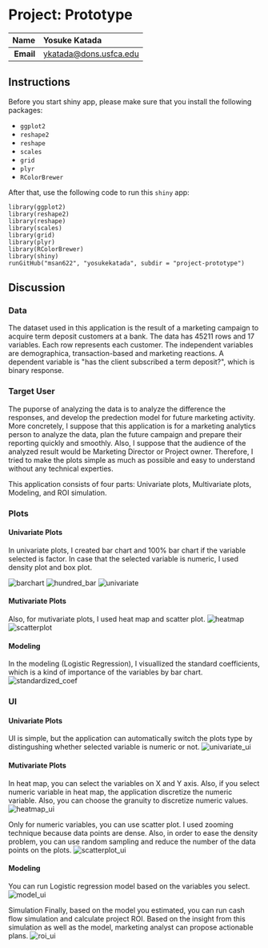 Project: Prototype
==============================

| **Name**  | Yosuke Katada  |
|----------:|:-------------|
| **Email** | ykatada@dons.usfca.edu |


## Instructions ##

Before you start shiny app, please make sure that you install the following packages:
- `ggplot2`
- `reshape2` 
- `reshape` 
- `scales` 
- `grid` 
- `plyr` 
- `RColorBrewer` 

After that, use the following code to run this `shiny` app:

```
library(ggplot2)
library(reshape2)
library(reshape)
library(scales)
library(grid)
library(plyr)
library(RColorBrewer)
library(shiny)
runGitHub("msan622", "yosukekatada", subdir = "project-prototype")
```

## Discussion ##
### Data ###
The dataset used in this application is the result of a marketing campaign to acquire term deposit customers at a bank. The data has 45211 rows and 17 variables. Each row represents each customer. The independent variables are demographica, transaction-based and marketing reactions. A dependent variable is "has the client subscribed a term deposit?", which is binary response. 

### Target User ###
The puporse of analyzing the data is to analyze the difference the responses, and develop the predection model for future marketing activity. More concretely, I suppose that this application is for a marketing analytics person to analyze the data, plan the future campaign and prepare their reporting quickly and smoothly. Also, I suppose that the audience of the analyzed result would be Marketing Director or Project owner. Therefore, I tried to make the plots simple as much as possible and easy to understand without any technical experties.

This application consists of four parts: Univariate plots, Multivariate plots, Modeling, and ROI simulation.

### Plots ###
#### Univariate Plots ####
In univariate plots, I created bar chart and 100% bar chart if the variable selected is factor. In case that the selected variable is numeric, I used density plot and box plot.

![barchart](barchart.png)
![hundred_bar](hundred_bar.png)
![univariate](univariate.png)

#### Mutivariate Plots ####
Also, for mutivariate plots, I used heat map and scatter plot.
![heatmap](heatmap.png)
![scatterplot](scatterplot.png)

#### Modeling ####
In the modeling (Logistic Regression), I visuallized the standard coefficients, which is a kind of importance of the variables by bar chart.
![standardized_coef](standardized_coef.png)

### UI ###
#### Univariate Plots ####
UI is simple, but the application can automatically switch the plots type by distingushing whether selected variable is numeric or not.
![univariate_ui](univariate_ui.png) 

#### Mutivariate Plots ####
In heat map, you can select the variables on X and Y axis. Also, if you select numeric variable in heat map, the application discretize the numeric variable. Also, you can choose the granuity to discretize numeric values.
![heatmap_ui](heatmap_ui.png) 

Only for numeric variables, you can use scatter plot. I used zooming technique because data points are dense. Also, in order to ease the density problem, you can use random sampling and reduce the number of the data points on the plots.
![scatterplot_ui](scatterplot_ui.png) 

#### Modeling ####
You can run Logistic regression model based on the variables you select.
![model_ui](model_ui.png) 

Simulation
Finally, based on the model you estimated, you can run cash flow simulation and calculate project ROI. Based on the insight from this simulation as well as the model, marketing analyst can propose actionable plans.
![roi_ui](roi_ui.png) 
